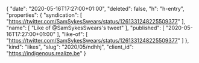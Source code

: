 {
  "date": "2020-05-16T17:27:00+01:00",
  "deleted": false,
  "h": "h-entry",
  "properties": {
    "syndication": [
      "https://twitter.com/SamSykesSwears/status/1261331248225509377"
    ],
    "name": [
      "Like of @SamSykesSwears's tweet"
    ],
    "published": [
      "2020-05-16T17:27:00+01:00"
    ],
    "like-of": [
      "https://twitter.com/SamSykesSwears/status/1261331248225509377"
    ]
  },
  "kind": "likes",
  "slug": "2020/05/ndhhj",
  "client_id": "https://indigenous.realize.be"
}
